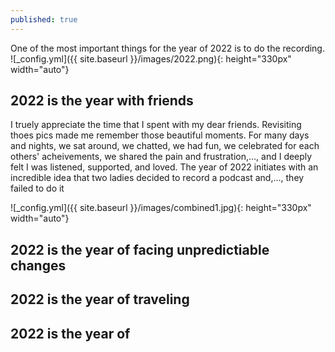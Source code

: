 ```yaml
---
published: true
---
```


One of the most important things for the year of 2022 is to do the recording.
![_config.yml]({{ site.baseurl }}/images/2022.png){: height="330px" width="auto"}
## 2022 is the year with friends
I truely appreciate the time that I spent with my dear friends. Revisiting thoes pics made me remember those beautiful moments. For many days and nights, we sat around, we chatted, we had fun, we celebrated for each others' acheivements, we shared the pain and frustration,..., and I deeply felt I was listened, supported, and loved.
The year of 2022 initiates with an incredible idea that two ladies decided to record a podcast and,..., they failed to do it

![_config.yml]({{ site.baseurl }}/images/combined1.jpg){: height="330px" width="auto"}

## 2022 is the year of facing unpredictiable changes


## 2022 is the year of traveling

## 2022 is the year of 
